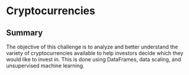 # Cryptocurrencies

## Summary
The objective of this challenge is to analyze and better understand the variety of cryptocurrencies available to help investors decide which they would like to invest in. This is done using DataFrames, data scaling, and unsupervised machine learning.

